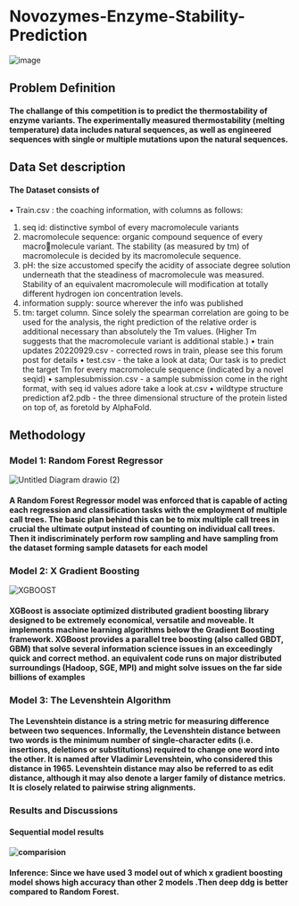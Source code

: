 # Novozymes-Enzyme-Stability-Prediction
![image](https://user-images.githubusercontent.com/83581531/219054493-5e7ce082-9482-4d2d-8925-72ade4a0d652.png)
## Problem Definition
#### The challange of this competition is to predict the thermostability of enzyme variants. The experimentally measured thermostability (melting temperature) data includes natural sequences, as well as engineered sequences with single or multiple mutations upon the natural sequences.
## Data Set description
#### The Dataset consists of
• Train.csv : the coaching information, with columns as follows:
1. seq id: distinctive symbol of every macromolecule variants
2. macromolecule sequence: organic compound sequence of every macromolecule variant. The stability (as measured by tm) of macromolecule is
decided by its macromolecule sequence.
3. pH: the size accustomed specify the acidity of associate degree solution
underneath that the steadiness of macromolecule was measured. Stability of
an equivalent macromolecule will modification at totally different hydrogen
ion concentration levels.
4. information supply: source wherever the info was published
5. tm: target column. Since solely the spearman correlation are going to
be used for the analysis, the right prediction of the relative order is additional necessary than absolutely the Tm values. (Higher Tm suggests that
the macromolecule variant is additional stable.)
• train updates 20220929.csv - corrected rows in train, please see this
forum post for details
• test.csv - the take a look at data; Our task is to predict the target Tm
for every macromolecule sequence (indicated by a novel seqid)
• samplesubmission.csv - a sample submission come in the right format,
with seq id values adore take a look at.csv
• wildtype structure prediction af2.pdb - the three dimensional structure
of the protein listed on top of, as foretold by AlphaFold.

## Methodology
### Model 1: Random Forest Regressor
![Untitled Diagram drawio (2)](https://user-images.githubusercontent.com/83581531/219157875-4090526a-0c1f-4ff3-919f-ab4fd834822b.png)

#### A Random Forest Regressor model was enforced that is capable of acting each regression and classification tasks with the employment of multiple call trees. The basic plan behind this can be to mix multiple call trees in crucial the ultimate output instead of counting on individual call trees. Then it indiscriminately perform row sampling and have sampling from the dataset forming sample datasets for each model

### Model 2: X Gradient Boosting
![XGBOOST](https://user-images.githubusercontent.com/83581531/219157783-5bc61b6a-4e41-49d3-8045-66fd1b56151c.png)

#### XGBoost is associate optimized distributed gradient boosting library designed to be extremely economical, versatile and moveable. It implements machine learning algorithms below the Gradient Boosting framework. XGBoost provides a parallel tree boosting (also called GBDT, GBM) that solve several information science issues in an exceedingly quick and correct method. an equivalent code runs on major distributed surroundings (Hadoop, SGE, MPI) and might solve issues on the far side billions of examples

###  Model 3: The Levenshtein Algorithm
#### The Levenshtein distance is a string metric for measuring difference between two sequences. Informally, the Levenshtein distance between two words is the minimum number of single-character edits (i.e. insertions, deletions or substitutions) required to change one word into the other. It is named after Vladimir Levenshtein, who considered this distance in 1965. Levenshtein distance may also be referred to as edit distance, although it may also denote a larger family of distance metrics. It is closely related to pairwise string alignments.

### Results and Discussions
#### Sequential model results
#### ![comparision](https://user-images.githubusercontent.com/83581531/219156579-97a64503-17d0-4da6-b775-cb3271844936.png)
#### Inference: Since we have used 3 model out of which x gradient boosting model shows high accuracy than other 2 models .Then deep ddg is better compared to Random Forest.


